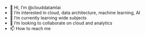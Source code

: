 - 👋 Hi, I’m @clouddatamlai
- 👀 I’m interested in cloud, data architecture, machine learning, AI
- 🌱 I’m currently learning wide subjects
- 💞️ I’m looking to collaborate on cloud and analytics
- 📫 How to reach me 

<!---
clouddatamlai/clouddatamlai is a ✨ special ✨ repository because its `README.md` (this file) appears on your GitHub profile.
You can click the Preview link to take a look at your changes.
--->
